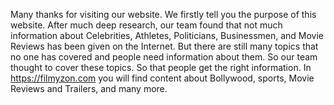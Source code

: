 Many thanks for visiting our website. We firstly tell you the purpose of this website. After much deep research, our team found that not much information about Celebrities, Athletes, Politicians, Businessmen, and Movie Reviews has been given on the Internet. But there are still many topics that no one has covered and people need information about them. So our team thought to cover these topics. So that people get the right information. In https://filmyzon.com you will find content about Bollywood, sports, Movie Reviews and Trailers, and many more. 

